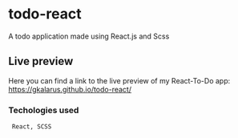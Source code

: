 # todo-react
A todo application made using React.js and Scss

## Live preview

Here you can find a link to the live preview of my React-To-Do app:
https://gkalarus.github.io/todo-react/

### Techologies used

```
 React, SCSS
```